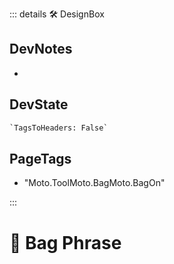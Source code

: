 ::: details 🛠 <dev>DesignBox</dev>

## DevNotes

-

## DevState

```py
`TagsToHeaders: False`
```

<h2>PageTags</h2>

- "Moto.ToolMoto.BagMoto.BagOn"

:::

# 🔷 <moto>Bag Phrase</moto>